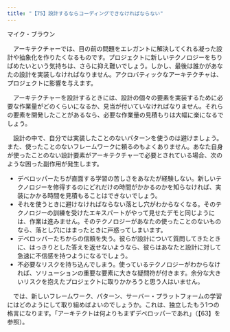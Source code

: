 ```yaml
---
title: "【75】設計するならコーディングできなければならない"
---
```



マイク・ブラウン


　アーキテクチャーでは、目の前の問題をエレガントに解決してくれる凝った設計や抽象化を作りたくなるものです。プロジェクトに新しいテクノロジーをちりばめたいという気持ちは、さらに抑え難いでしょう。しかし、最後は誰かがあなたの設計を実装しなければなりません。アクロバティックなアーキテクチャは、プロジェクトに影響を与えます。

　アーキテクチャーを設計するときには、設計の個々の要素を実装するために必要な作業量がどのくらいになるか、見当が付いていなければなりません。それらの要素を開発したことがあるなら、必要な作業量の見積もりは大幅に楽になるでしょう。

　設計の中で、自分では実装したことのないパターンを使うのは避けましょう。また、使ったことのないフレームワークに頼るのもよくありません。あなた自身が使ったことのない設計要素がアーキテクチャーで必要とされている場合、次のような困った副作用が発生します。

  - デベロッパーたちが直面する学習の苦しさをあなたが経験しない。新しいテクノロジーを修得するのにどれだけの時間がかかるのかを知らなければ、実装にかかる時間を見積もることはできないでしょう。
  - それを使うときに避けなければならない落とし穴がわからなくなる。そのテクノロジーの訓練を受けたエキスパートがやって見せたデモと同じようには、作業は進みません。そのテクノロジーがあなたの使ったことのないものなら、落とし穴にはまったときに戸惑ってしまいます。
  - デベロッパーたちからの信頼を失う。彼らが設計について質問してきたときに、はっきりとした答えを返せないようなら、彼らはあなたと設計に対して急速に不信感を持つようになるでしょう。
  - 不必要なリスクを持ち込んでしまう。使っているテクノロジーがわからなければ、ソリューションの重要な要素に大きな疑問符が付きます。余分な大きいリスクを抱えたプロジェクトに取りかかろうと思う人はいません。

　では、新しいフレームワーク、パターン、サーバー・プラットフォームの学習にはどのようにして取り組めばよいのでしょうか。これは、独立したもう1つの格言になります。「アーキテクトは何よりもまずデベロッパーであれ」（【63】を参照）。
